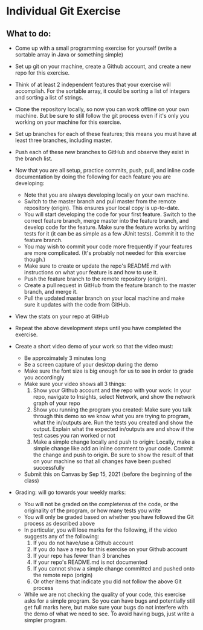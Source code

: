 # Individual Git Exercise

## What to do:
- Come up with a small programming exercise for yourself (write a sortable array in Java or something simple)
- Set up git on your machine, create a Github account, and create a new repo for this exercise.
- Think of at least 2 independent features that your exercise will accomplish. For the sortable array, it could be sorting a list of integers and sorting a list of strings.
- Clone the repository locally, so now you can work offline on your own machine. But be sure to still follow the git process even if it's only you working on your machine for this exercise.
- Set up branches for each of these features; this means you must have at least three branches, including master.
- Push each of these new branches to GitHub and observe they exist in the branch list.
- Now that you are all setup, practice commits, push, pull, and inline code documentation by doing the following for each feature you are developing:
    - Note that you are always developing locally on your own machine.
    - Switch to the master branch and pull master from the remote repository (origin). This ensures your local copy is up-to-date.
    - You will start developing the code for your first feature. Switch to the correct feature branch, merge master into the feature branch, and develop code for the feature. Make sure the feature works by writing tests for it (it can be as simple as a few JUnit tests). Commit it to the feature branch.
    - You may wish to commit your code more frequently if your features are more complicated. (It's probably not needed for this exercise though.)
    - Make sure to create or update the repo's README.md with instructions on what your feature is and how to use it.
    - Push the feature branch to the remote repository (origin).
    - Create a pull request in GitHub from the feature branch to the master branch, and merge it.
    - Pull the updated master branch on your local machine and make sure it updates with the code from GitHub.

- View the stats on your repo at GitHub
- Repeat the above development steps until you have completed the exercise.
- Create a short video demo of your work so that the video must:
    - Be approximately 3 minutes long
    - Be a screen capture of your desktop during the demo
    - Make sure the font size is big enough for us to see in order to grade you accordingly
    - Make sure your video shows all 3 things:
        1. Show your Github account and the repo with your work: In your repo, navigate to Insights, select Network, and show the network graph of your repo
        2. Show you running the program you created: Make sure you talk through this demo so we know what you are trying to program, what the in/outputs are.  Run the tests you created and show the output. Explain what the expected in/outputs are and show if the test cases you ran worked or not
        3. Make a simple change locally and push to origin: Locally, make a simple change like add an inline comment to your code. Commit the change and push to origin. Be sure to show the result of that on your machine so that all changes have been pushed successfully
    - Submit this on Canvas by Sep 15, 2021 (before the beginning of the class)

- Grading: will go towards your weekly marks:
    - You will not be graded on the completenss of the code, or the originality of the program, or how many tests you write
    - You will only be graded based on whether you have followed the Git process as described above
    - In particular, you will lose marks for the following, if the video suggests any of the following:
      1. If you do not have/use a Github account
      2. If you do have a repo for this exercise on your Github account
      3. If your repo has fewer than 3 branches
      4. If your repo's README.md is not documented
      5. If you cannot show a simple change committed and pushed onto the remote repo (origin)
      6. Or other items that indicate you did not follow the above Git process
    - While we are not checking the quality of your code, this exercise asks for a simple program. So you can have bugs and potentially still get full marks here, but make sure your bugs do not interfere with the demo of what we need to see. To avoid having bugs, just write a simpler program.
